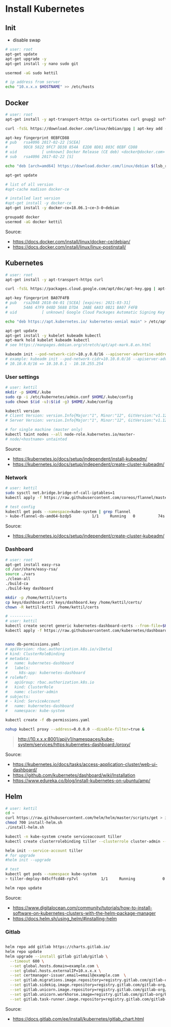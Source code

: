 # Install Kubernetes



## Init

- disable swap

```bash
# user: root
apt-get update
apt-get upgrade -y
apt-get install -y nano sudo git

usermod -aG sudo kettil

# ip address from server
echo "10.x.x.x $HOSTNAME" >> /etc/hosts
```

## Docker

```bash
# user: root
apt-get install -y apt-transport-https ca-certificates curl gnupg2 software-properties-common

curl -fsSL https://download.docker.com/linux/debian/gpg | apt-key add -

apt-key fingerprint 0EBFCD88
# pub   rsa4096 2017-02-22 [SCEA]
#       9DC8 5822 9FC7 DD38 854A  E2D8 8D81 803C 0EBF CD88
# uid           [ unknown] Docker Release (CE deb) <docker@docker.com>
# sub   rsa4096 2017-02-22 [S]

echo "deb [arch=amd64] https://download.docker.com/linux/debian $(lsb_release -cs) stable" > /etc/apt/sources.list.d/docker.list

apt-get update

# list of all version
#apt-cache madison docker-ce

# installed last version
#apt-get install -y docker-ce
apt-get install -y docker-ce=18.06.1~ce~3-0~debian

groupadd docker
usermod -aG docker kettil
```

Source:
- https://docs.docker.com/install/linux/docker-ce/debian/
- https://docs.docker.com/install/linux/linux-postinstall/

## Kubernetes

```bash
# user: root
apt-get install -y apt-transport-https curl

curl -fsSL https://packages.cloud.google.com/apt/doc/apt-key.gpg | apt-key add -

apt-key fingerprint BA07F4FB
# pub   rsa2048 2018-04-01 [SCEA] [expires: 2021-03-31]
#       54A6 47F9 048D 5688 D7DA  2ABE 6A03 0B21 BA07 F4FB
# uid           [ unknown] Google Cloud Packages Automatic Signing Key <gc-team@google.com>

echo "deb https://apt.kubernetes.io/ kubernetes-xenial main" > /etc/apt/sources.list.d/kubernetes.list

apt-get update
apt-get install -y kubelet kubeadm kubectl
apt-mark hold kubelet kubeadm kubectl
# see https://manpages.debian.org/stretch/apt/apt-mark.8.en.html

kubeadm init --pod-network-cidr=10.y.0.0/16 --apiserver-advertise-address=10.x.x.x
# example: kubeadm init --pod-network-cidr=10.10.0.0/16 --apiserver-advertise-address=10.0.0.10
# 10.10.0.0/16 => 10.10.0.1 - 10.10.255.254
```

### User settings

```bash
# user: kettil
mkdir -p $HOME/.kube
sudo cp -i /etc/kubernetes/admin.conf $HOME/.kube/config
sudo chown $(id -u):$(id -g) $HOME/.kube/config

kubectl version
# Client Version: version.Info{Major:"1", Minor:"12", GitVersion:"v1.12.2", GitCommit:"<hash>", GitTreeState:"clean", BuildDate:"2018-10-24T06:54:59Z", GoVersion:"go1.10.4", Compiler:"gc", Platform:"linux/amd64"}
# Server Version: version.Info{Major:"1", Minor:"12", GitVersion:"v1.12.2", GitCommit:"<hash>", GitTreeState:"clean", BuildDate:"2018-10-24T06:43:59Z", GoVersion:"go1.10.4", Compiler:"gc", Platform:"linux/amd64"}

# for single machine (master only)
kubectl taint nodes --all node-role.kubernetes.io/master-
# node/<hostname> untainted

```

Source:
- https://kubernetes.io/docs/setup/independent/install-kubeadm/
- https://kubernetes.io/docs/setup/independent/create-cluster-kubeadm/

### Network

```bash
# user: kettil
sudo sysctl net.bridge.bridge-nf-call-iptables=1
kubectl apply -f https://raw.githubusercontent.com/coreos/flannel/master/Documentation/kube-flannel.yml

# test config
kubectl get pods --namespace=kube-system | grep flannel
> kube-flannel-ds-amd64-bzdp5         1/1     Running   0          74s
```

Source:
- https://kubernetes.io/docs/setup/independent/create-cluster-kubeadm/

### Dashboard

```bash
# user: root
apt-get install easy-rsa
cd /usr/share/easy-rsa/
source ./vars
./clean-all
./build-ca
./build-key dashboard

mkdir -p /home/kettil/certs
cp keys/dashboard.crt keys/dashboard.key /home/kettil/certs/
chown -R kettil:kettil /home/kettil/certs

# ----------
# user: kettil
kubectl create secret generic kubernetes-dashboard-certs --from-file=$HOME/certs -n kube-system
kubectl apply -f https://raw.githubusercontent.com/kubernetes/dashboard/master/src/deploy/recommended/kubernetes-dashboard.yaml


nano db-permissions.yaml
# apiVersion: rbac.authorization.k8s.io/v1beta1
# kind: ClusterRoleBinding
# metadata:
#   name: kubernetes-dashboard
#   labels:
#     k8s-app: kubernetes-dashboard
# roleRef:
#   apiGroup: rbac.authorization.k8s.io
#   kind: ClusterRole
#   name: cluster-admin
# subjects:
# - kind: ServiceAccount
#   name: kubernetes-dashboard
#   namespace: kube-system

kubectl create -f db-permissions.yaml

nohup kubectl proxy --address=0.0.0.0 --disable-filter=true &
```

> http://10.x.x.x:8001/api/v1/namespaces/kube-system/services/https:kubernetes-dashboard:/proxy/

Source:
- https://kubernetes.io/docs/tasks/access-application-cluster/web-ui-dashboard/
- https://github.com/kubernetes/dashboard/wiki/Installation
- https://www.edureka.co/blog/install-kubernetes-on-ubuntu/amp/

## Helm

```bash
# user: kettil
cd ~
curl https://raw.githubusercontent.com/helm/helm/master/scripts/get > install-helm.sh
chmod 700 install-helm.sh
./install-helm.sh

kubectl -n kube-system create serviceaccount tiller
kubectl create clusterrolebinding tiller --clusterrole cluster-admin --serviceaccount=kube-system:tiller

helm init --service-account tiller
# for upgrade
#helm init --upgrade

# test
kubectl get pods --namespace kube-system
> tiller-deploy-845cffcd48-rp7vl          1/1     Running            0          19m

helm repo update

```

Source:
- https://www.digitalocean.com/community/tutorials/how-to-install-software-on-kubernetes-clusters-with-the-helm-package-manager
- https://docs.helm.sh/using_helm/#installing-helm

### Gitlab

```bash

helm repo add gitlab https://charts.gitlab.io/
helm repo update
helm upgrade --install gitlab gitlab/gitlab \
  --timeout 600 \
  --set global.hosts.domain=example.com \
  --set global.hosts.externalIP=10.x.x.x \
  --set certmanager-issuer.email=email@example.com  \
  --set gitlab.migrations.image.repository=registry.gitlab.com/gitlab-org/build/cng/gitlab-rails-ce \
  --set gitlab.sidekiq.image.repository=registry.gitlab.com/gitlab-org/build/cng/gitlab-sidekiq-ce  \
  --set gitlab.unicorn.image.repository=registry.gitlab.com/gitlab-org/build/cng/gitlab-unicorn-ce  \
  --set gitlab.unicorn.workhorse.image=registry.gitlab.com/gitlab-org/build/cng/gitlab-workhorse-ce \
  --set gitlab.task-runner.image.repository=registry.gitlab.com/gitlab-org/build/cng/gitlab-task-runner-ce
```

Source:
- https://docs.gitlab.com/ee/install/kubernetes/gitlab_chart.html
